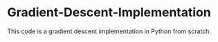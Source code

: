 # Gradient-Descent-Implementation

This code is a gradient descent implementation in Python from scratch. 
